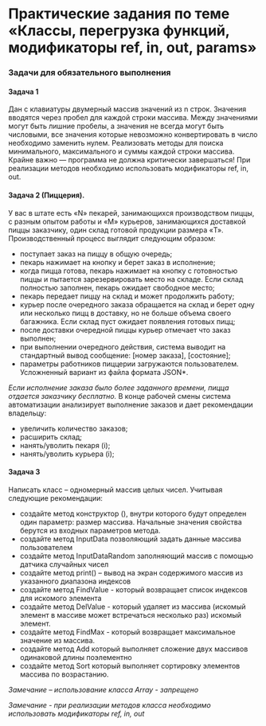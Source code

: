 # Практические задания по теме «Классы, перегрузка функций, модификаторы ref, in, out, params»
### Задачи для обязательного выполнения
#### Задача 1 
Дан с клавиатуры двумерный массив значений из n строк. Значения вводятся через пробел для каждой строки массива. Между значениями могут быть лишние пробелы, а значения не всегда могут быть числовыми, все значения которые невозможно конвертировать в число необходимо заменить нулем. Реализовать методы для поиска минимального, максимального и суммы каждой строки массива. Крайне важно — программа не должна критически завершаться! При реализации методов необходимо использовать модификаторы ref, in, out.
#### Задача 2 (Пиццерия).
У вас в штате есть «N» пекарей, занимающихся производством пиццы, с разным опытом работы и «M» курьеров, занимающихся доставкой пиццы заказчику, один склад готовой продукции размера «T». Производственный процесс выглядит следующим образом:
* поступает заказ на пиццу в общую очередь;
* пекарь нажимает на кнопку и берет заказ в исполнение;
* когда пицца готова, пекарь нажимает на кнопку с готовностью пиццы и пытается зарезервировать место на складе. Если склад полностью заполнен, пекарь ожидает свободное место;
* пекарь передает пиццу на склад и может продолжить работу;
* курьер после очередного заказа обращается на склад и берет одну или несколько пицц в доставку, но не больше объема своего багажника. Если склад пуст ожидает появления готовых пицц;
* после доставки очередной пиццы курьер отмечает что заказ выполнен;
* при выполнении очередного действия, система выводит на стандартный вывод сообщение: [номер заказа], [состояние];
* параметры работников пиццерии загружаются пользователем. Усложненный вариант из файла формата JSON*.

*Если исполнение заказа было более заданного времени, пицца отдается заказчику бесплатно.*
В конце рабочей смены система автоматизации анализирует выполнение заказов и дает рекомендации владельцу:
  * увеличить количество заказов;
  * расширить склад;
  * нанять/уволить пекаря (i);
  * нанять/уволить курьера (i);
#### Задача 3 
Написать класс – одномерный массив целых чисел. Учитывая следующие рекомендации:
- создайте метод конструктор (), внутри которого будут определен один параметр: размер
массива. Начальные значения свойства берутся из входных параметров метода.
- создайте метод InputData позволяющий задать данные массива пользователем
- создайте метод InputDataRandom заполняющий массив с помощью датчика случайных чисел
- создайте метод print() – вывод на экран содержимого массив из указанного диапазона индексов
- создайте метод FindValue - который возвращает список индексов для искомого
элемента
- создайте метод DelValue - который удаляет из массива (искомый элемент в
массиве может встречаться несколько раз) искомый элемент.
- создайте метод FindMax - который возвращает максимальное значение из массива.
- создайте метод Add который выполняет сложение двух массивов одинаковой длины поэлементно
- создайте метод Sort который выполняет сортировку элементов массива по возрастанию.

*Замечание – использование класса Array - запрещено*

*Замечание - при реализации методов класса необходимо использовать модификаторы ref,
in, out*
